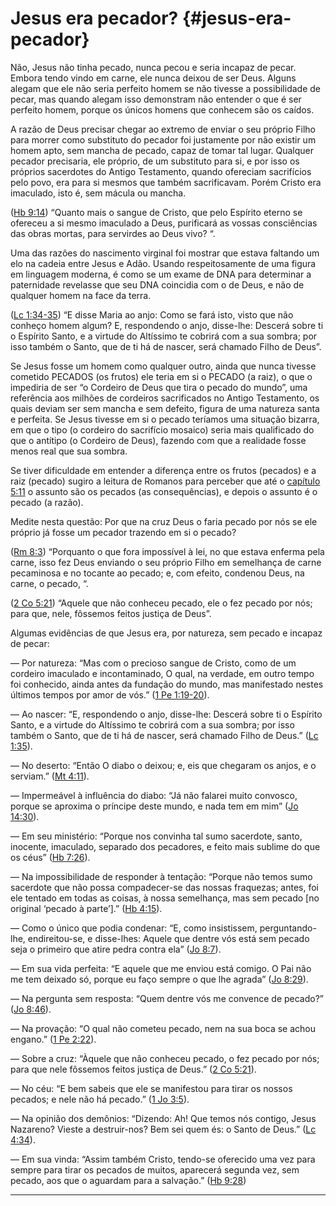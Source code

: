 # Jesus era pecador? {#jesus-era-pecador}

Não, Jesus não tinha pecado, nunca pecou e seria incapaz de pecar. Embora tendo vindo em carne, ele nunca deixou de ser Deus. Alguns alegam que ele não seria perfeito homem se não tivesse a possibilidade de pecar, mas quando alegam isso demonstram não entender o que é ser perfeito homem, porque os únicos homens que conhecem são os caídos.

A razão de Deus precisar chegar ao extremo de enviar o seu próprio Filho para morrer como substituto do pecador foi justamente por não existir um homem apto, sem mancha de pecado, capaz de tomar tal lugar. Qualquer pecador precisaria, ele próprio, de um substituto para si, e por isso os próprios sacerdotes do Antigo Testamento, quando ofereciam sacrifícios pelo povo, era para si mesmos que também sacrificavam. Porém Cristo era imaculado, isto é, sem mácula ou mancha.

([Hb 9:14](http://bibliaonline.com.br/acf/hb/9/14)) “Quanto mais o sangue de Cristo, que pelo Espírito eterno se ofereceu a si mesmo imaculado a Deus, purificará as vossas consciências das obras mortas, para servirdes ao Deus vivo? “.

Uma das razões do nascimento virginal foi mostrar que estava faltando um elo na cadeia entre Jesus e Adão. Usando respeitosamente de uma figura em linguagem moderna, é como se um exame de DNA para determinar a paternidade revelasse que seu DNA coincidia com o de Deus, e não de qualquer homem na face da terra.

([Lc 1:34-35](http://bibliaonline.com.br/acf/lc/1/34-35)) “E disse Maria ao anjo: Como se fará isto, visto que não conheço homem algum? E, respondendo o anjo, disse-lhe: Descerá sobre ti o Espírito Santo, e a virtude do Altíssimo te cobrirá com a sua sombra; por isso também o Santo, que de ti há de nascer, será chamado Filho de Deus”.

Se Jesus fosse um homem como qualquer outro, ainda que nunca tivesse cometido PECADOS (os frutos) ele teria em si o PECADO (a raiz), o que o impediria de ser “o Cordeiro de Deus que tira o pecado do mundo”, uma referência aos milhões de cordeiros sacrificados no Antigo Testamento, os quais deviam ser sem mancha e sem defeito, figura de uma natureza santa e perfeita. Se Jesus tivesse em si o pecado teríamos uma situação bizarra, em que o tipo (o cordeiro do sacrifício mosaico) seria mais qualificado do que o antítipo (o Cordeiro de Deus), fazendo com que a realidade fosse menos real que sua sombra.

Se tiver dificuldade em entender a diferença entre os frutos (pecados) e a raiz (pecado) sugiro a leitura de Romanos para perceber que até o [capítulo 5:11](http://bibliaonline.com.br/acf/rm/1) o assunto são os pecados (as consequências), e depois o assunto é o pecado (a razão).

Medite nesta questão: Por que na cruz Deus o faria pecado por nós se ele próprio já fosse um pecador trazendo em si o pecado?

([Rm 8:3](http://bibliaonline.com.br/acf/rm/8/3)) “Porquanto o que fora impossível à lei, no que estava enferma pela carne, isso fez Deus enviando o seu próprio Filho em semelhança de carne pecaminosa e no tocante ao pecado; e, com efeito, condenou Deus, na carne, o pecado, “.

([2 Co 5:21](http://bibliaonline.com.br/acf/2co/5/21)) “Aquele que não conheceu pecado, ele o fez pecado por nós; para que, nele, fôssemos feitos justiça de Deus”.

Algumas evidências de que Jesus era, por natureza, sem pecado e incapaz de pecar:

— Por natureza: “Mas com o precioso sangue de Cristo, como de um cordeiro imaculado e incontaminado, O qual, na verdade, em outro tempo foi conhecido, ainda antes da fundação do mundo, mas manifestado nestes últimos tempos por amor de vós.” ([1 Pe 1:19-20](http://bibliaonline.com.br/acf/1pe/1/19-20)).

— Ao nascer: “E, respondendo o anjo, disse-lhe: Descerá sobre ti o Espírito Santo, e a virtude do Altíssimo te cobrirá com a sua sombra; por isso também o Santo, que de ti há de nascer, será chamado Filho de Deus.” ([Lc 1:35](http://bibliaonline.com.br/acf/lc/1/35)).

— No deserto: “Então O diabo o deixou; e, eis que chegaram os anjos, e o serviam.” ([Mt 4:11](http://bibliaonline.com.br/acf/mt/4/11)).

— Impermeável à influência do diabo: “Já não falarei muito convosco, porque se aproxima o príncipe deste mundo, e nada tem em mim” ([Jo 14:30](http://bibliaonline.com.br/acf/jo/14/30)).

— Em seu ministério: “Porque nos convinha tal sumo sacerdote, santo, inocente, imaculado, separado dos pecadores, e feito mais sublime do que os céus” ([Hb 7:26](http://bibliaonline.com.br/acf/hb/7/26)).

— Na impossibilidade de responder à tentação: “Porque não temos sumo sacerdote que não possa compadecer-se das nossas fraquezas; antes, foi ele tentado em todas as coisas, à nossa semelhança, mas sem pecado [no original ‘pecado à parte’].” ([Hb 4:15](http://bibliaonline.com.br/acf/hb/4/15)).

— Como o único que podia condenar: “E, como insistissem, perguntando-lhe, endireitou-se, e disse-lhes: Aquele que dentre vós está sem pecado seja o primeiro que atire pedra contra ela” ([Jo 8:7](http://bibliaonline.com.br/acf/jo/8/7)).

— Em sua vida perfeita: “E aquele que me enviou está comigo. O Pai não me tem deixado só, porque eu faço sempre o que lhe agrada” ([Jo 8:29](http://bibliaonline.com.br/acf/jo/8/29)).

— Na pergunta sem resposta: “Quem dentre vós me convence de pecado?” ([Jo 8:46](http://bibliaonline.com.br/acf/jo/8/46)).

— Na provação: “O qual não cometeu pecado, nem na sua boca se achou engano.” ([1 Pe 2:22](http://bibliaonline.com.br/acf/1pe/2/22)).

— Sobre a cruz: “Àquele que não conheceu pecado, o fez pecado por nós; para que nele fôssemos feitos justiça de Deus.” ([2 Co 5:21](http://bibliaonline.com.br/acf/2co/5/21)).

— No céu: “E bem sabeis que ele se manifestou para tirar os nossos pecados; e nele não há pecado.” ([1 Jo 3:5](http://bibliaonline.com.br/acf/1jo/3/5)).

— Na opinião dos demônios: “Dizendo: Ah! Que temos nós contigo, Jesus Nazareno? Vieste a destruir-nos? Bem sei quem és: o Santo de Deus.” ([Lc 4:34](http://bibliaonline.com.br/acf/lc/4/34)).

— Em sua vinda: “Assim também Cristo, tendo-se oferecido uma vez para sempre para tirar os pecados de muitos, aparecerá segunda vez, sem pecado, aos que o aguardam para a salvação.” ([Hb 9:28](http://bibliaonline.com.br/acf/hb/9/28))

*****